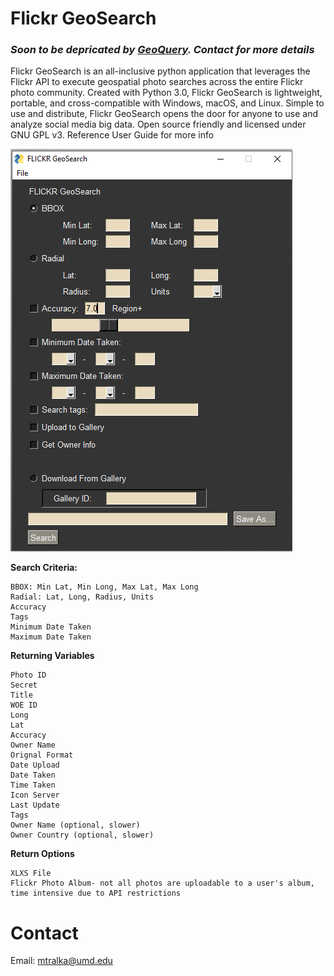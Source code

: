 # Flickr GeoSearch

### *Soon to be depricated by [GeoQuery](https://github.com/mtralka/GeoQuery). Contact for more details*


Flickr GeoSearch is an all-inclusive python application that leverages the Flickr API to execute geospatial photo searches across the entire Flickr photo community. Created with Python 3.0, Flickr GeoSearch is lightweight, portable, and cross-compatible with Windows, macOS, and Linux. Simple to use and distribute, Flickr GeoSearch opens the door for anyone to use and analyze social media big data. Open source friendly and licensed under GNU GPL v3. Reference User Guide for more info

![GUI](/GUI_Interface.PNG)

**Search Criteria:**

    BBOX: Min Lat, Min Long, Max Lat, Max Long
    Radial: Lat, Long, Radius, Units
    Accuracy 
    Tags 
    Minimum Date Taken 
    Maximum Date Taken 
    
**Returning Variables**

    Photo ID
    Secret
    Title
    WOE ID
    Long
    Lat
    Accuracy
    Owner Name
    Orignal Format
    Date Upload
    Date Taken
    Time Taken
    Icon Server
    Last Update
    Tags
    Owner Name (optional, slower)
    Owner Country (optional, slower)
  
**Return Options**
    
    XLXS File
    Flickr Photo Album- not all photos are uploadable to a user's album, time intensive due to API restrictions
  

# Contact
Email: mtralka@umd.edu
